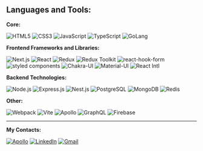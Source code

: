 <!-- Icons Resources -->
<!-- https://devicon.dev/ -->
<!-- https://cdn.jsdelivr.net/npm/simple-icons@v3/icons/ -->
## Languages and Tools:

**Core:**

![HTML5](https://img.shields.io/badge/HTML5-%23E34F26.svg?style=for-the-badge&logo=html5&logoColor=white)
![CSS3](https://img.shields.io/badge/CSS3-blue?style=for-the-badge&logo=css3&logoColor=white)
![JavaScript](https://img.shields.io/badge/JavaScript-yellow?style=for-the-badge&logo=javascript&logoColor=white)
![TypeScript](https://img.shields.io/badge/TypeScript-%233178C6.svg?style=for-the-badge&logo=typescript&logoColor=white)
![GoLang](https://img.shields.io/badge/golang-00ADD8?&style=for-the-badge&logo=nextdotjs&logo=go&logoColor=white)

**Frontend Frameworks and Libraries:**

![Next.js](https://img.shields.io/badge/next.js-000000?style=for-the-badge&logo=nextdotjs&logoColor=white)
![React](https://img.shields.io/badge/React-blue?style=for-the-badge&logo=react&logoColor=white)
![Redux](https://img.shields.io/badge/Redux-purple?style=for-the-badge&logo=redux&logoColor=white)
![Redux Toolkit](https://img.shields.io/badge/Redux_Toolkit-purple?style=for-the-badge&logo=redux&logoColor=white)
![react-hook-form](https://img.shields.io/badge/react--hook--form-EC5990?style=for-the-badge&logo=react-hook-form&logoColor=white)
![styled components](https://img.shields.io/badge/styled--components-0066B8?style=for-the-badge&logo=styled-components&logoColor=white)
![Chakra-UI](https://img.shields.io/badge/Chakra--UI-%23319795.svg?style=for-the-badge&logo=chakra-ui&logoColor=white)
![Material-UI](https://img.shields.io/badge/Material--UI-%230081CB.svg?style=for-the-badge&logo=material-ui&logoColor=white)
![React Intl](https://img.shields.io/badge/React_Intl-%232B99D6.svg?style=for-the-badge)

**Backend Technologies:**

![Node.js](https://img.shields.io/badge/Node.js-green?style=for-the-badge&logo=node.js&logoColor=white)
![Express.js](https://img.shields.io/badge/Express.js-lightgrey?style=for-the-badge&logo=express&logoColor=white)
![Nest.js](https://img.shields.io/badge/Nest.js-red?style=for-the-badge&logo=nestjs&logoColor=white)
![PostgreSQL](https://img.shields.io/badge/postgresql-4169e1?style=for-the-badge&logo=postgresql&logoColor=white)
![MongoDB](https://img.shields.io/badge/MongoDB-green?style=for-the-badge&logo=mongodb&logoColor=white)
![Redis](https://img.shields.io/badge/Redis-DC382D?style=for-the-badge&logo=redis&logoColor=white)

**Other:**

![Webpack](https://img.shields.io/badge/Webpack-2b3a42?style=for-the-badge&logo=webpack&logoColor=white)
![Vite](https://img.shields.io/badge/Vite-646CFF?style=for-the-badge&logo=Vite&logoColor=white)
![Apollo](https://img.shields.io/badge/Apollo-%23333.svg?style=for-the-badge&logo=apollo-graphql&logoColor=white)
![GraphQL](https://img.shields.io/badge/GraphQL-%23E10098.svg?style=for-the-badge&logo=graphql&logoColor=white)
![Firebase](https://img.shields.io/badge/Firebase-%23FFA000?style=for-the-badge&logo=firebase&logoColor=white)

<!-- 
<hr/>

<h2 style="color: #44AEFB">📊 Statistics</h2>

<div class="stats" align="center">
<!-- 
![Programming Gym's GitHub Stats](https://github-readme-stats.vercel.app/api?username=byht1&hide=stars&count_private=true&show_icons=true&theme=algolia&border_radius=20) -->

<!-- 
![GitHub Streak](https://streak-stats.demolab.com?user=byht1&count_private=true&theme=algolia&border_radius=20)
<!-- 
[![Top Langs](https://github-readme-stats.vercel.app/api/top-langs/?username=byht1&layout=compact&show_icons=true&theme=algolia&border_radius=20)](https://github.com/anuraghazra/github-readme-stats) -->
<!-- 
</div> -->

<hr/>

**My Contacts:**

[![Apollo](https://img.shields.io/badge/Twitter-1DA1F2?style=for-the-badge&logo=twitter&logoColor=white)](https://drive.google.com/file/d/1bsnWsFCRRnz0-hOEZ3rSZ95rOBsELw5q/view?usp=share_link)
[![LinkedIn](https://img.shields.io/badge/LinkedIn-0077B5?style=for-the-badge&logo=linkedin&logoColor=white)](https://www.linkedin.com/in/vitalii-dykhal-45610a246/)
[![Gmail](https://img.shields.io/badge/Gmail-D14836?style=for-the-badge&logo=gmail&logoColor=white)](mailto:vitalikbyht1@gmail.com)

<!-- [My Resume](https://drive.google.com/file/d/1bsnWsFCRRnz0-hOEZ3rSZ95rOBsELw5q/view?usp=share_link) -->
